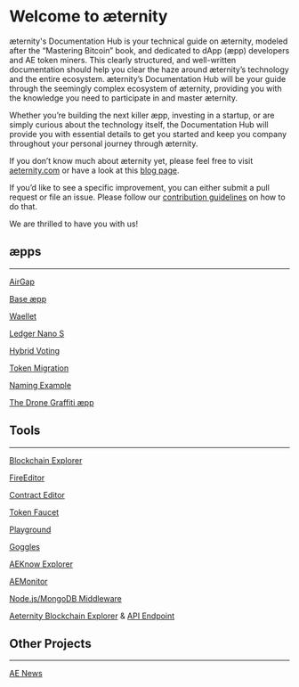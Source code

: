 # Welcome to æternity
æternity's Documentation Hub is your technical guide on æternity, modeled after the “Mastering Bitcoin” book, and dedicated to dApp (æpp) developers and AE token miners. This clearly structured, and well-written documentation should help you clear the haze around æternity’s technology and the entire ecosystem. æternity’s Documentation Hub will be your guide through the seemingly complex ecosystem of æternity, providing you with the knowledge you need to participate in and master æternity.

Whether you’re building the next killer æpp, investing in a startup, or are simply curious about the technology itself, the Documentation Hub will provide you with essential details to get you started and keep you company throughout your personal journey through æternity.

If you don’t know much about æternity yet, please feel free to visit [aeternity.com](https://aeternity.com/) or have a look at this [blog page](https://blog.aeternity.com/æternity-getting-started-resources-95764450e204).

If you’d like to see a specific improvement, you can either submit a pull request or file an issue. Please follow our [contribution guidelines](https://github.com/aeternity/aeternity/blob/master/CONTRIBUTING.md) on how to do that.

We are thrilled to have you with us!

## æpps
----

[AirGap](https://airgap.it/)

[Base æpp](https://base.aepps.com/#/)

[Waellet](https://waellet.com/)

[Ledger Nano S](https://github.com/aeternity/ledger-app)

[Hybrid Voting](http://aeternity.com/aepp-hybrid-voting/)

[Token Migration](https://token-migration.aepps.com/#/)

[Naming Example](https://aeternity.com/aepp-naming-example/)

[The Drone Graffiti æpp](https://aepp.dronegraffiti.com/)


## Tools
----

[Blockchain Explorer](https://testnet.explorer.aepps.com/#/)

[FireEditor](http://fireeditor.nikitafuchs.de/)

[Contract Editor](https://testnet.contracts.aepps.com/)

[Token Faucet](https://testnet.faucet.aepps.com/)

[Playground](https://testing.playground.aepps.com/)

[Goggles](https://goggles.aepps.com/)

[AEKnow Explorer](https://www.aeknow.org/)

[AEMonitor](https://aemonitor.mobycrypt.com/core)

[Node.js/MongoDB Middleware](https://github.com/kryztoval/aepp-middleware-mn)

[Aeternity Blockchain Explorer](https://ae.criesca.net:3011/explorer/dashboard.html) & [API Endpoint](https://ae.criesca.net:3011/api)


## Other Projects
----

[AE News](https://aenews.io/)
